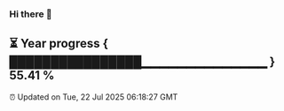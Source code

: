 ### Hi there 👋
⏳ Year progress { ████████████████▁▁▁▁▁▁▁▁▁▁▁▁▁▁ } 55.41 %
---
⏰ Updated on Tue, 22 Jul 2025 06:18:27 GMT

